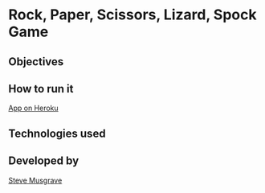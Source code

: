 # Rock, Paper, Scissors, Lizard, Spock Game

## Objectives

## How to run it
[App on Heroku]

## Technologies used



## Developed by

[Steve Musgrave]

[Steve Musgrave]:https://github.com/StephanMusgrave
[App on Heroku]:http://mighty-brook-2867.herokuapp.com/
